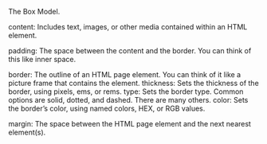 The Box Model.

content: Includes text, images, or other media contained within an HTML element.

padding: The space between the content and the border. You can think of this like inner space.

border: The outline of an HTML page element. You can think of it like a picture frame that contains the element.
  thickness: Sets the thickness of the border, using pixels, ems, or rems.
  type: Sets the border type. Common options are solid, dotted, and dashed. There are many others.
  color: Sets the border’s color, using named colors, HEX, or RGB values.

margin: The space between the HTML page element and the next nearest element(s).

